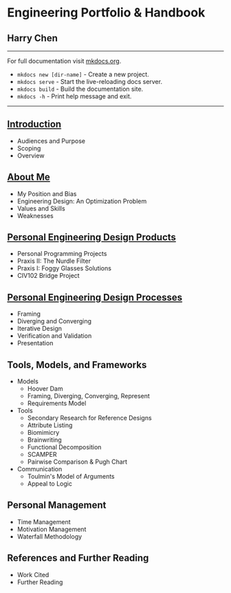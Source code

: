 # Engineering Portfolio & Handbook

<h2>Harry Chen</h2>

----


For full documentation visit [mkdocs.org](https://www.mkdocs.org).

* `mkdocs new [dir-name]` - Create a new project.
* `mkdocs serve` - Start the live-reloading docs server.
* `mkdocs build` - Build the documentation site.
* `mkdocs -h` - Print help message and exit.

----

## [Introduction](introduction)
 - Audiences and Purpose
 - Scoping
 - Overview

## [About Me](about-me)
 - My Position and Bias
 - Engineering Design: An Optimization Problem
 - Values and Skills
 - Weaknesses

## [Personal Engineering Design Products](design-products)
 - Personal Programming Projects
 - Praxis II: The Nurdle Filter
 - Praxis I: Foggy Glasses Solutions
 - CIV102 Bridge Project

## [Personal Engineering Design Processes](design-processes)
 - Framing
 - Diverging and Converging
 - Iterative Design
 - Verification and Validation
 - Presentation

## Tools, Models, and Frameworks
 - Models
    - Hoover Dam
    - Framing, Diverging, Converging, Represent
    - Requirements Model
 - Tools
    - Secondary Research for Reference Designs
    - Attribute Listing
    - Biomimicry
    - Brainwriting
    - Functional Decomposition
    - SCAMPER
    - Pairwise Comparison & Pugh Chart
 - Communication
    - Toulmin's Model of Arguments
    - Appeal to Logic

## Personal Management
 - Time Management
 - Motivation Management
 - Waterfall Methodology

## References and Further Reading
 - Work Cited
 - Further Reading
